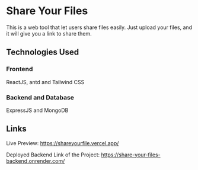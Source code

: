 # Share Your Files

This is a web tool that let users share files easily. Just upload your files, and it will give you a link to share them.

## Technologies Used

### Frontend
ReactJS, antd and Tailwind CSS

### Backend and Database
ExpressJS and MongoDB

## Links
Live Preview: https://shareyourfile.vercel.app/

Deployed Backend Link of the Project: https://share-your-files-backend.onrender.com/
